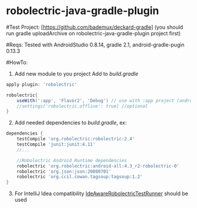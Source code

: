 robolectric-java-gradle-plugin
==============================

#Test Project: 
[https://github.com/bademux/deckard-gradle] (you should run gradle uploadArchive on robolectric-java-gradle-plugin project first)

#Reqs:
Tested with AndroidStudio 0.8.14, gradle 2.1, android-gradle-pugin 0.13.3

#HowTo:
1. Add new module to you project
 Add to _build.gradle_
```groovy
apply plugin: 'robolectric'

robolectric{
    useWith(':app', 'Flavor2', 'Debug') // use with :app project (android) for flavours Flavor2 and buildType Debug
    //settings('robolectric.offline': true) //optional
}
```
2. Add needed dependencies to _build.gradle_, ex:
```groovy
dependencies {
    testCompile 'org.robolectric:robolectric:2.4'
    testCompile 'junit:junit:4.11'
    //...

    //Robolectric Android Runtime dependencies
    robolectric 'org.robolectric:android-all:4.3_r2-robolectric-0'
    robolectric 'org.json:json:20080701'
    robolectric 'org.ccil.cowan.tagsoup:tagsoup:1.2'
}
```
3. For IntelliJ Idea compatibility [IdeAwareRobolectricTestRunner](https://github.com/bademux/deckard-gradle/blob/master/test-jvm/src/test/java/org/github/bademux/gradle/IdeAwareRobolectricTestRunner.java) should be used

